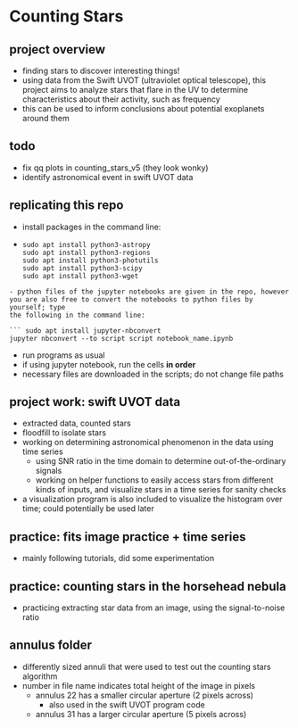 # Counting Stars

## project overview
- finding stars to discover interesting things!
- using data from the Swift UVOT (ultraviolet optical telescope), this project aims to analyze stars that flare in the UV to determine characteristics about their activity, such as frequency
- this can be used to inform conclusions about potential exoplanets around them

## todo
- fix qq plots in counting_stars_v5 (they look wonky)
- identify astronomical event in swift UVOT data

## replicating this repo
- install packages in the command line:
- ```
  sudo apt install python3-astropy
  sudo apt install python3-regions
  sudo apt install python3-photutils
  sudo apt install python3-scipy
  sudo apt install python3-wget 
```
- python files of the jupyter notebooks are given in the repo, however
you are also free to convert the notebooks to python files by yourself; type
the following in the command line:

``` sudo apt install jupyter-nbconvert
jupyter nbconvert --to script script notebook_name.ipynb
```
- run programs as usual
- if using jupyter notebook, run the cells **in order**
- necessary files are downloaded in the scripts; do not change file paths

## project work: swift UVOT data
- extracted data, counted stars
- floodfill to isolate stars
- working on determining astronomical phenomenon in the data using time series
  - using SNR ratio in the time domain to determine out-of-the-ordinary signals
  - working on helper functions to easily access stars from different kinds of
  inputs, and visualize stars in a time series for sanity checks
- a visualization program is also included to visualize the histogram over time; could potentially be used later

## practice: fits image practice + time series
- mainly following tutorials, did some experimentation

## practice: counting stars in the horsehead nebula
- practicing extracting star data from an image, using the signal-to-noise
ratio

## annulus folder
- differently sized annuli that were used to test out the counting stars algorithm
- number in file name indicates total height of the image in pixels
  - annulus 22 has a smaller circular aperture (2 pixels across)
    - also used in the swift UVOT program code
  - annulus 31 has a larger circular aperture (5 pixels across)
  
